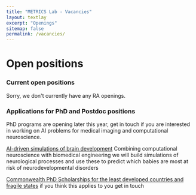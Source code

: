 ```yaml
---
title: "METRICS Lab - Vacancies"
layout: textlay
excerpt: "Openings"
sitemap: false
permalink: /vacancies/
---
```


# Open positions

### Current open positions
Sorry, we don't currently have any RA openings.


### Applications for PhD and Postdoc positions

PhD programs are opening later this year, get in touch if you are interested in working on AI problems for medical imaging and computational neuroscience.

[AI-driven simulations of brain development](https://kcl-mrcdtp.com/project/ai-driven-simulations-of-brain-development/) Combining computational neuroscience with biomedical engineering we will build simulations of neurological processes and use these to predict which babies are most at risk of neurodevelopmental disorders

[Commonwealth PhD Scholarships for the least developed countries and fragile states](https://www.kcl.ac.uk/study-legacy/funding/commonwealth-phd-scholarships-for-least-developed-countries-and-fragile-states) if you think this applies to you get in touch 

<br>
<br>
<br>
<br>
